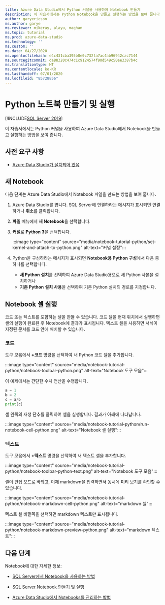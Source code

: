 ```yaml
---
title: Azure Data Studio에서 Python 커널을 사용하여 Notebook 만들기
description: 이 자습서에서는 Python Notebook을 만들고 실행하는 방법을 보여 줍니다.
author: garyericson
ms.author: garye
ms.reviewer: mikeray, alayu, maghan
ms.topic: tutorial
ms.prod: azure-data-studio
ms.technology: ''
ms.custom: ''
ms.date: 04/27/2020
ms.openlocfilehash: e4c431cba395b8e0c732fa7ac4ab96942cac7144
ms.sourcegitcommit: da88320c474c1c9124574f90d549c50ee3387b4c
ms.translationtype: HT
ms.contentlocale: ko-KR
ms.lasthandoff: 07/01/2020
ms.locfileid: "85728856"
---
```

# <a name="create-and-run-a-python-notebook"></a>Python 노트북 만들기 및 실행

[!INCLUDE[SQL Server 2019](../includes/applies-to-version/sqlserver2019.md)]

이 자습서에서는 Python 커널을 사용하여 Azure Data Studio에서 Notebook을 만들고 실행하는 방법을 보여 줍니다.

## <a name="prerequisites"></a>사전 요구 사항

- [Azure Data Studio가 설치되어 있음](download-azure-data-studio.md)

## <a name="new-notebook"></a>새 Notebook

다음 단계는 Azure Data Studio에서 Notebook 파일을 만드는 방법을 보여 줍니다.

1. Azure Data Studio를 엽니다. SQL Server에 연결하라는 메시지가 표시되면 연결하거나 **취소**를 클릭합니다.

1. **파일** 메뉴에서 **새 Notebook**을 선택합니다.

1. **커널**로 **Python 3**을 선택합니다.

   :::image type="content" source="media/notebook-tutorial-python/set-kernel-and-attach-to-python.png" alt-text="커널 설정":::

1. Python을 구성하라는 메시지가 표시되면 **Notebook용 Python 구성**에서 다음 중 하나를 선택합니다.

   - **새 Python 설치**를 선택하여 Azure Data Studio용으로 새 Python 사본을 설치하거나
   - **기존 Python 설치 사용**을 선택하여 기존 Python 설치의 경로를 지정합니다.

## <a name="run-a-notebook-cell"></a>Notebook 셀 실행

코드 또는 텍스트를 포함하는 셀을 만들 수 있습니다. 코드 셀을 현재 위치에서 실행하면 셀의 실행이 완료된 후 Notebook에 결과가 표시됩니다. 텍스트 셀을 사용하면 서식이 지정된 문서를 코드 안에 배치할 수 있습니다.

### <a name="code"></a>코드

도구 모음에서 **+코드** 명령을 선택하여 새 Python 코드 셀을 추가합니다.

:::image type="content" source="media/notebook-tutorial-python/notebook-toolbar-python.png" alt-text="Notebook 도구 모음":::

이 예제에서는 간단한 수치 연산을 수행합니다.

```python
a = 1
b = 2
c = a/b
print(c)
```
셀 왼쪽의 재생 단추를 클릭하여 셀을 실행합니다. 결과가 아래에 나타납니다.

:::image type="content" source="media/notebook-tutorial-python/run-notebook-cell-python.png" alt-text="Notebook 셀 실행":::

### <a name="text"></a>텍스트

도구 모음에서 **+텍스트** 명령을 선택하여 새 텍스트 셀을 추가합니다.

:::image type="content" source="media/notebook-tutorial-python/notebook-toolbar-python-text.png" alt-text="Notebook 도구 모음":::

셀이 편집 모드로 바뀌고, 이제 markdown을 입력하면서 동시에 미리 보기를 확인할 수 있습니다.

:::image type="content" source="media/notebook-tutorial-python/notebook-markdown-cell-python.png" alt-text="markdown 셀":::

텍스트 셀 바깥쪽을 선택하면 markdown 텍스트만 표시됩니다.

:::image type="content" source="media/notebook-tutorial-python/notebook-markdown-preview-python.png" alt-text="markdown 텍스트":::

## <a name="next-steps"></a>다음 단계

Notebook에 대한 자세한 정보:

- [SQL Server에서 Notebook을 사용하는 방법](notebooks-guidance.md)

- [SQL Server Notebook 만들기 및 실행](notebooks-tutorial-sql-kernel.md)

- [Azure Data Studio에서 Notebooks를 관리하는 방법](notebooks-manage-sql-server.md)
